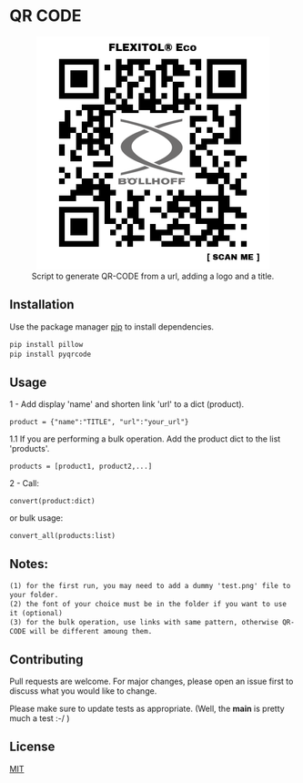# QR CODE
<p align="center">

<img src="qr_codes/flexitol_eco.png" alt="Example of QR-CODE">
<br />
Script to generate QR-CODE from a url, adding a logo and a title.
</p> 


## Installation

Use the package manager [pip](https://pip.pypa.io/en/stable/) to install dependencies.

```bash
pip install pillow
pip install pyqrcode
```

## Usage
1 - Add display 'name' and shorten link 'url' to a dict (product).   
```
product = {"name":"TITLE", "url":"your_url"}
```  
  
1.1 If you are performing a bulk operation. Add the product dict to the list 'products'.   
``` 
products = [product1, product2,...] 
```  
  
2 - Call:  
  
```
convert(product:dict)
```   
  
or bulk usage: 
  
```
convert_all(products:list)
```  
  
  
  
## Notes:  
    (1) for the first run, you may need to add a dummy 'test.png' file to your folder.  
    (2) the font of your choice must be in the folder if you want to use it (optional)  
    (3) for the bulk operation, use links with same pattern, otherwise QR-CODE will be different amoung them.  

## Contributing
Pull requests are welcome. For major changes, please open an issue first to discuss what you would like to change.

Please make sure to update tests as appropriate. (Well, the __main__ is pretty much a test :-/ )

## License
[MIT](https://choosealicense.com/licenses/mit/)

